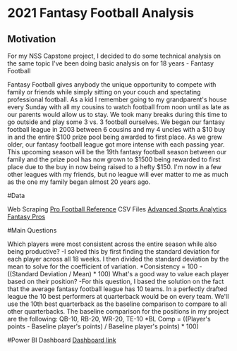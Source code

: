 # 2021 Fantasy Football Analysis

## Motivation
  For my NSS Capstone project, I decided to do some technical analysis on the same topic I've been doing basic analysis on for 18 years - Fantasy Football

  Fantasy Football gives anybody the unique opportunity to compete with family or friends while simply sitting on your couch and spectating professional football.  As a kid I remember going to my grandparent's house every Sunday with all my cousins to watch football from noon until as late as our parents would allow us to stay.  We took many breaks during this time to go outside and play some 3 vs. 3 football ourselves.  We began our fantasy football league in 2003 between 6 cousins and my 4 uncles with a $10 buy in and the entire $100 prize pool being awarded to first place.  As we grew older, our fantasy football league got more intense with each passing year.  This upcoming season will be the 19th fantasy football season between our family and the prize pool has now grown to $1500 being rewarded to first place due to the buy in now being raised to a hefty $150.  I'm now in a few other leagues with my friends, but no league will ever matter to me as much as the one my family began almost 20 years ago.

#Data

Web Scraping
  [Pro Football Reference](https://www.pro-football-reference.com/years/2021/advanced.htm)
CSV Files
  [Advanced Sports Analytics](advancedsportsanalytics.com/nfl-raw-data)
  [Fantasy Pros](https://www.fantasypros.com/nfl/adp/ppr-overall.php)

#Main Questions

Which players were most consistent across the entire season while also being productive?
    -I solved this by first finding the standard deviation for each player across all 18 weeks.  I then divided the standard deviation by the mean to solve for the coefficient of variation.
    *Consistency = 100 - ((Standard Deviation / Mean) * 100)
What's a good way to value each player based on their position?
    -For this question, I based the solution on the fact that the average fantasy football league has 10 teams.  In a perfectly drafted league the 10 best performers at quarterback would be on every team.  We'll use the 10th best quarterback as the baseline comparison to compare to all other quarterbacks.  The baseline comparison for the positions in my project are the following: QB-10, RB-20, WR-20, TE-10
    *BL Comp = ((Player's points - Baseline player's points) / Baseline player's points) * 100)

#Power BI Dashboard
[Dashboard link](https://app.powerbi.com/view?r=eyJrIjoiNDg4ZjE4YjYtNDFiYS00OTk0LWI1MmItMTAxNjljMThlMTg5IiwidCI6IjEwMWRhNTg3LTE4NDMtNGY1Mi04YjhhLTE3YjA2OWM2NmQzMyIsImMiOjJ9)
